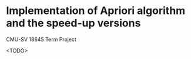 # Implementation of Apriori algorithm and the speed-up versions
CMU-SV 18645 Term Project

\<TODO\>
